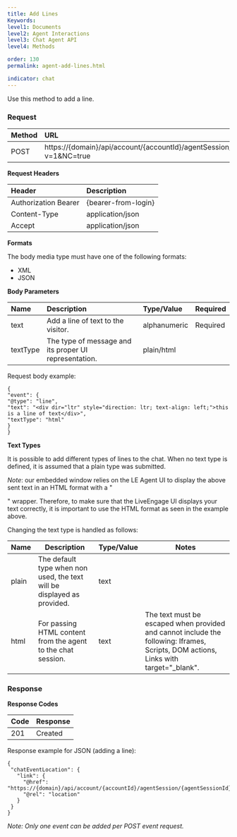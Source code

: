 ```yaml
---
title: Add Lines
Keywords:
level1: Documents
level2: Agent Interactions
level3: Chat Agent API
level4: Methods

order: 130
permalink: agent-add-lines.html

indicator: chat
---
```


Use this method to add a line.

### Request

| Method|  URL|
 |:---  |:--- |
 |POST|  https://{domain}/api/account/{accountId}/agentSession/{agentSessionId}/chat/{chatId}/events?v=1&NC=true |

**Request Headers**

 |Header  |Description |
 |:---|  :---|
 |Authorization Bearer| {bearer-from-login} |
 |Content-Type  |application/json |
 |Accept|  application/json|

**Formats**

The body media type must have one of the following formats:

- XML
- JSON

**Body Parameters**

 |Name|  Description|  Type/Value|  Required|
 |:---|  :---|  :---|  :--- |
 |text|  Add a line of text to the visitor.|   alphanumeric|  Required|
 |textType|  The type of message and its proper UI representation.|  plain/html|  

Request body example:

    {
    "event": {
    "@type": "line",
    "text": "<div dir="ltr" style="direction: ltr; text-align: left;">this is a line of text</div>",
    "textType": "html"
    }
    }

**Text Types**

It is possible to add different types of lines to the chat. When no text type is defined, it is assumed that a plain type was submitted.

_Note_: our embedded window relies on the LE Agent UI to display the above sent text in an HTML format with a "<div>" wrapper. Therefore, to make sure that the LiveEngage UI displays your text correctly, it is important to use the HTML format as seen in the example above.

Changing the text type is handled as follows:

| Name  | Description                                                             | Type/Value | Notes                                                                                                                               |
|-------|-------------------------------------------------------------------------|------------|-------------------------------------------------------------------------------------------------------------------------------------|
| plain | The default type when non used, the text will be displayed as provided. | text       |                                                                                                                                     |
| html  | For passing HTML content from the agent to the chat session.            | text       | The text must be escaped when provided and cannot include the following: Iframes, Scripts, DOM actions, Links with target="_blank". |

### Response

**Response Codes**

 |Code|  Response|
 |:---  |:--- |
 |201|  Created|

Response example for JSON (adding a line):

    {
     "chatEventLocation": {
       "link": {
         "@href": "https://{domain}/api/account/{accountId}/agentSession/{agentSessionId}/chat/{chatId}/events/5",
         "@rel": "location"
       }
     }
    }

*Note: Only one event can be added per POST event request.*
